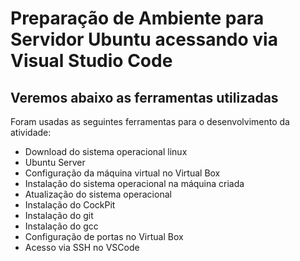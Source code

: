 # Preparação de Ambiente para Servidor Ubuntu acessando via Visual Studio Code

## Veremos abaixo as ferramentas utilizadas

Foram usadas as seguintes ferramentas para o desenvolvimento da atividade:

- Download do sistema operacional linux
- Ubuntu Server
- Configuração da máquina virtual no Virtual Box
- Instalação do sistema operacional na máquina criada
- Atualização do sistema operacional
- Instalação do CockPit
- Instalação do git
- Instalação do gcc
- Configuração de portas no Virtual Box
- Acesso via SSH no VSCode
